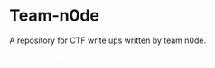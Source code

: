# Team-n0de
A repository for CTF write ups written by team n0de.

<font color="white">defund was here</font>
